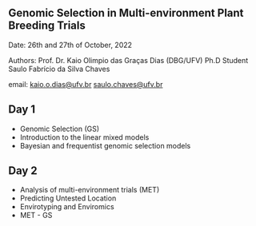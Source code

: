 ## Genomic Selection in Multi-environment Plant Breeding Trials

Date: 26th and 27th of October, 2022  

Authors: Prof. Dr. Kaio Olimpio das Graças Dias (DBG/UFV)
         Ph.D Student Saulo Fabrício da Silva Chaves 

email: kaio.o.dias@ufv.br
       saulo.chaves@ufv.br 
       
## Day 1       

- Genomic Selection (GS) 
- Introduction to the linear mixed models
- Bayesian and frequentist genomic selection models

## Day 2

- Analysis of multi-environment trials (MET) 
- Predicting Untested Location
- Envirotyping and Enviromics
- MET - GS





       
